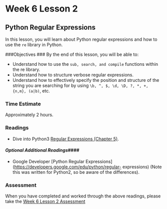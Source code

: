 # Week 6 Lesson 2 #
## Python Regular Expressions ##

In this lesson, you will learn about Python regular expressions and how to use the ```re``` library in Python. 

###Objectives ###
By the end of this lesson, you will be able to:

- Understand how to use the ```sub, search, and compile``` functions within the re library.
- Understand how to structure verbose regular expressions.
- Understand how to effectively specify the position and structure of the string you are searching for by using ```\b, ^, $, \d, \D, ?, *, +, {n,m}, (a|b)```, etc.

### Time Estimate ###

Approximately 2 hours.

### Readings ####

- Dive into Python3 [Regular Expressions (Chapter 5)](http://www.diveintopython3.net/regular-expressions.html).

#### *Optional Additional Readings*####

- Google Developer [Python Regular
Expressions](https://developers.google.com/edu/python/regular-
expressions)  (Note this was written for Python2, so be aware of the
differences).


### Assessment ###

When you have completed and worked through the above readings, please take the [Week 6 Lesson 2 Assessment](https://learn.illinois.edu/mod/quiz/view.php?id=1682693)
